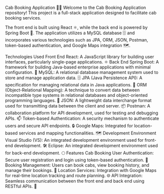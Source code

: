 Cab Booking Application 🚕🌐
Welcome to the Cab Booking Application repository! This project is a full-stack application designed to facilitate cab booking services.

The front end is built using React ⚛️, while the back end is powered by Spring Boot 🍃. The application utilizes a MySQL database 🗄️ and incorporates various technologies such as JPA, ORM, JSON, Postman, token-based authentication, and Google Maps integration 🗺️.

Technologies Used
Front End
React: A JavaScript library for building user interfaces, particularly single-page applications. ⚛️
Back End
Spring Boot: A framework for building Java-based enterprise applications with minimal configuration. 🍃
MySQL: A relational database management system used to store and manage application data. 🗄️
JPA (Java Persistence API): A specification for managing relational data in Java applications. 🔗
ORM (Object-Relational Mapping): A technique to convert data between incompatible type systems in relational databases and object-oriented programming languages. 🔄
JSON: A lightweight data interchange format used for transmitting data between the client and server. 📦
Postman: A collaboration platform for API development, used for testing and debugging APIs. 📫
Token-based Authentication: A security mechanism to authenticate users and secure API endpoints. 🔒
Google Maps: Integrated for location-based services and mapping functionalities. 🗺️
Development Environment
Visual Studio (VS): An integrated development environment used for front-end development. 🛠️
Eclipse: An integrated development environment used for back-end development. 🌕
Features
Cab Booking
User Authentication: Secure user registration and login using token-based authentication. 🔐
Booking Management: Users can book cabs, view booking history, and manage their bookings. 📅
Location Services: Integration with Google Maps for real-time location tracking and route planning. 🌐
API Integration: Seamless communication between the front end and back end using RESTful APIs. 🔗
